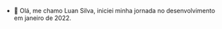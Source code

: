- 👋 Olá, me chamo Luan Silva, iniciei minha jornada no desenvolvimento em janeiro de 2022.

<!---
LuanSilva00/LuanSilva00 is a ✨ special ✨ repository because its `README.md` (this file) appears on your GitHub profile.
You can click the Preview link to take a look at your changes.
--->
